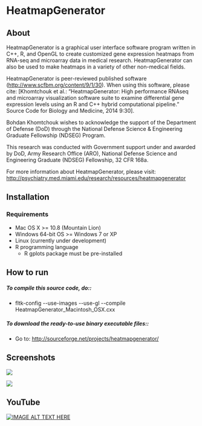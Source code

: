 # HeatmapGenerator

## About

HeatmapGenerator is a graphical user interface software program written in C++, R, and OpenGL to create customized gene expression heatmaps from RNA-seq and microarray data in medical research. HeatmapGenerator can also be used to make heatmaps in a variety of other non-medical fields.

HeatmapGenerator is peer-reviewed published software (http://www.scfbm.org/content/9/1/30). When using this software, please cite: [Khomtchouk et al.: “HeatmapGenerator: High performance RNAseq and microarray visualization software suite to examine differential gene expression levels using an R and C++ hybrid computational pipeline.” Source Code for Biology and Medicine, 2014 9:30].

Bohdan Khomtchouk wishes to acknowledge the support of the Department of Defense (DoD) through the National Defense Science & Engineering Graduate Fellowship (NDSEG) Program.

This research was conducted with Government support under and awarded by DoD, Army Research Office (ARO), National Defense Science and Engineering Graduate (NDSEG) Fellowship, 32 CFR 168a.

For more information about HeatmapGenerator, please visit: http://psychiatry.med.miami.edu/research/resources/heatmapgenerator

## Installation

### Requirements

* Mac OS X >= 10.8 (Mountain Lion)
* Windows 64-bit OS >= Windows 7 or XP
* Linux (currently under development)
* R programming language
  * R gplots package must be pre-installed

## How to run

##### To compile this source code, do::
* fltk-config --use-images --use-gl --compile HeatmapGenerator_Macintosh_OSX.cxx

##### To download the ready-to-use binary executable files::
* Go to: http://sourceforge.net/projects/heatmapgenerator/

## Screenshots

![](http://a.fsdn.com/con/app/proj/heatmapgenerator/screenshots/HeatmapGeneratorv2_screenshot_MAC.png)

![](http://a.fsdn.com/con/app/proj/heatmapgenerator/screenshots/large_input_simple_heatmap_new.png)

## YouTube

[![IMAGE ALT TEXT HERE](http://a.fsdn.com/con/app/proj/heatmapgenerator/screenshots/youtube_tutorial_screenshot.png)](https://www.youtube.com/watch?v=DYgr6Zm6BaA)
